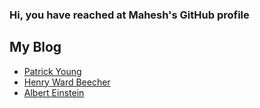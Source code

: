 ### Hi, you have reached at Mahesh's GitHub profile

## My Blog

<!-- BLOGPOSTS:START -->
- [Patrick Young](http://www.quotationspage.com/quotes/Patrick_Young)
- [Henry Ward Beecher](http://www.quotationspage.com/quotes/Henry_Ward_Beecher)
- [Albert Einstein](http://www.quotationspage.com/quotes/Albert_Einstein)
<!-- BLOGPOSTS:END -->

<!--


- 🌱 I’m currently learning the things that I don't know.
- 💬 About me? ...
I am INFJ-A, most of the time. Having a discussion about human psychology, count me in. Apart from that I am interested in Science, The Universe, and all other super cool stuff including UFO/UAPs
- 📫 Wanna reach me?: You can ping me at any of the socials that you find at this page. I am not super active, but I will reply if I see your message.
- 😄 Pronouns: He would be fine
- ⚡ Fun fact: Did you know that the center of the Donut is 100% fat free
-->
